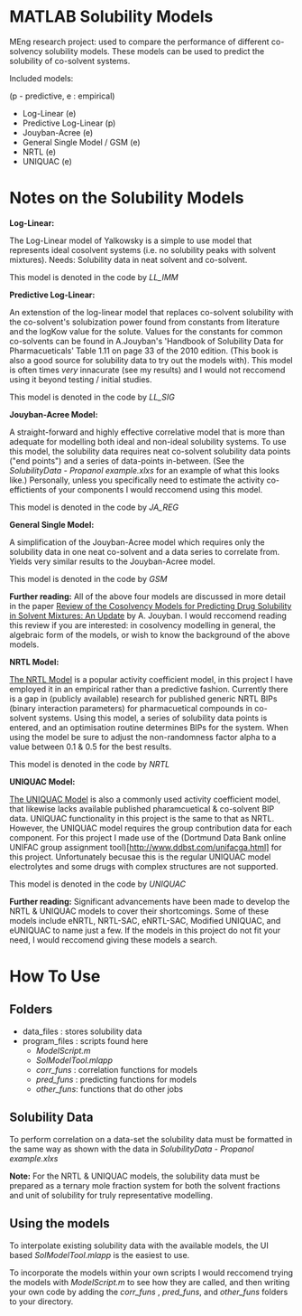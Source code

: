 # MATLAB Solubility Models
MEng research project: used to compare the performance of different co-solvency solubility models. 
These models can be used to predict the solubility of co-solvent systems.

Included models:

(p - predictive, e : empirical)
- Log-Linear (e)
- Predictive Log-Linear (p)
- Jouyban-Acree (e)
- General Single Model / GSM (e)
- NRTL (e)
- UNIQUAC (e)

# Notes on the Solubility Models

**Log-Linear:**

The Log-Linear model of Yalkowsky is a simple to use model that represents ideal cosolvent systems (i.e. no solubility peaks with solvent mixtures). Needs: Solubility data in neat solvent and co-solvent. 

This model is denoted in the code by _LL_IMM_ 

**Predictive Log-Linear:**

An extenstion of the log-linear model that replaces co-solvent solubility with the co-solvent's solubization power found from constants from literature and the logKow value for the solute. Values for the constants for common co-solvents can be found in A.Jouyban's 'Handbook of Solubility Data for Pharmacueticals'  Table 1.11 on page 33 of the 2010 edition. (This book is also a good source for solubility data to try out the models with). This model is often times _very_ innacurate (see my results) and I would not reccomend using it beyond testing / initial studies.

This model is denoted in the code by _LL_SIG_

**Jouyban-Acree Model:**

A straight-forward and highly effective correlative model that is more than adequate for modelling both ideal and non-ideal solubility systems. To use this model, the solubility data requires neat co-solvent solubility data points ("end points") and a series of data-points in-between. (See the _SolubilityData - Propanol example.xlxs_  for an example of what this looks like.) Personally, unless you specifically need to estimate the activity co-effictients of your components I would reccomend using this model.

This model is denoted in the code by _JA_REG_ 

**General Single Model:**

A simplification of the Jouyban-Acree model which requires only the solubility data in one neat co-solvent and a data series to correlate from. Yields very similar results to the Jouyban-Acree model.

This model is denoted in the code by _GSM_ 


**Further reading:** All of the above four models are discussed in more detail in the paper [Review of the Cosolvency Models for Predicting Drug Solubility in Solvent Mixtures: An Update](https://journals.library.ualberta.ca/jpps/index.php/JPPS/article/view/30611) by A. Jouyban. I would reccomend reading this review if you are interested: in cosolvency modelling in general, the algebraic form of the models, or wish to know the background of the above models.

**NRTL Model:**

[The NRTL Model](https://en.wikipedia.org/wiki/Non-random_two-liquid_model) is a popular activity coefficient model, in this project I have employed it in an empirical rather than a predictive fashion. Currently there is a gap in (publicly available) research for published generic NRTL BIPs (binary interaction parameters) for pharmacuetical compounds in co-solvent systems. Using this model, a series of solubility data points is entered, and an optimisation routine determines BIPs for the system. When using the model be sure to adjust the non-randomness factor alpha to a value between 0.1 & 0.5 for the best results.

This model is denoted in the code by _NRTL_ 

**UNIQUAC Model:**

[The UNIQUAC Model](https://en.wikipedia.org/wiki/UNIQUAC) is also a commonly used activity coefficient model, that likewise lacks available published pharamcuetical & co-solvent BIP data. UNIQUAC functionality in this project is the same to that as NRTL. However, the UNIQUAC model requires the group contribution data for each component. For this project I made use of the (Dortmund Data Bank online UNIFAC group assignment tool)[http://www.ddbst.com/unifacga.html] for this project. Unfortunately becusae this is the regular UNIQUAC model electrolytes and some drugs with complex structures are not supported.


This model is denoted in the code by _UNIQUAC_ 

**Further reading:** Significant advancements have been made to develop the NRTL & UNIQUAC models to cover their shortcomings. Some of these models include eNRTL, NRTL-SAC, eNRTL-SAC, Modified UNIQUAC, and eUNIQUAC to name just a few. If the models in this project do not fit your need, I would reccomend giving these models a search.

# How To Use

## Folders

- data_files : stores solubility data
- program_files : scripts found here
  - _ModelScript.m_
  - _SolModelTool.mlapp_
  - _corr_funs_ : correlation functions for models
  - _pred_funs_ : predicting functions for models
  - _other_funs_: functions that do other jobs


## Solubility Data

To perform correlation on a data-set the solubility data must be formatted in the same way as shown with the data in _SolubilityData - Propanol example.xlxs_ 

**Note:** For the NRTL & UNIQUAC models, the solubility data must be prepared as a ternary mole fraction system for both the solvent fractions and unit of solubility for truly representative modelling.

## Using the models
To interpolate existing solubility data with the available models, the UI based _SolModelTool.mlapp_ is the easiest to use. 

To incorporate the models within your own scripts I would reccomend trying the models with _ModelScript.m_ to see how they are called, and then writing your own code by adding the   _corr_funs_ ,  _pred_funs_, and _other_funs_ folders to your directory.


